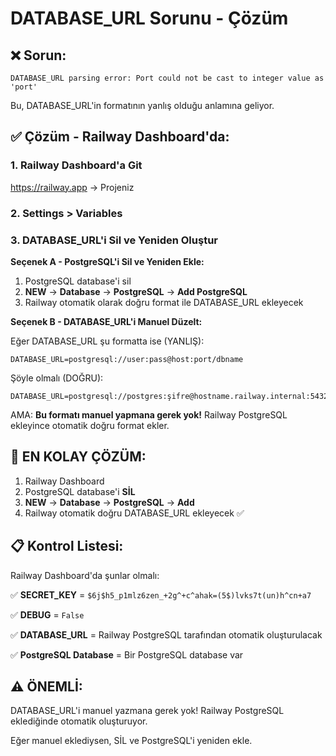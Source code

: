 # DATABASE_URL Sorunu - Çözüm

## ❌ Sorun:
```
DATABASE_URL parsing error: Port could not be cast to integer value as 'port'
```

Bu, DATABASE_URL'in formatının yanlış olduğu anlamına geliyor.

## ✅ Çözüm - Railway Dashboard'da:

### 1. Railway Dashboard'a Git
https://railway.app → Projeniz

### 2. Settings > Variables

### 3. DATABASE_URL'i Sil ve Yeniden Oluştur

**Seçenek A - PostgreSQL'i Sil ve Yeniden Ekle:**
1. PostgreSQL database'i sil
2. **NEW** → **Database** → **PostgreSQL** → **Add PostgreSQL**
3. Railway otomatik olarak doğru format ile DATABASE_URL ekleyecek

**Seçenek B - DATABASE_URL'i Manuel Düzelt:**

Eğer DATABASE_URL şu formatta ise (YANLIŞ):
```
DATABASE_URL=postgresql://user:pass@host:port/dbname
```

Şöyle olmalı (DOĞRU):
```
DATABASE_URL=postgresql://postgres:şifre@hostname.railway.internal:5432/railway
```

AMA: **Bu formatı manuel yapmana gerek yok!**
Railway PostgreSQL ekleyince otomatik doğru format ekler.

## 🎯 EN KOLAY ÇÖZÜM:

1. Railway Dashboard
2. PostgreSQL database'i **SİL**
3. **NEW** → **Database** → **PostgreSQL** → **Add**
4. Railway otomatik doğru DATABASE_URL ekleyecek ✅

## 📋 Kontrol Listesi:

Railway Dashboard'da şunlar olmalı:

✅ **SECRET_KEY** = `$6j$h5_p1mlz6zen_+2g^+c^ahak=(5$)lvks7t(un)h^cn+a7`

✅ **DEBUG** = `False`

✅ **DATABASE_URL** = Railway PostgreSQL tarafından otomatik oluşturulacak

✅ **PostgreSQL Database** = Bir PostgreSQL database var

## ⚠️ ÖNEMLİ:

DATABASE_URL'i manuel yazmana gerek yok! 
Railway PostgreSQL eklediğinde otomatik oluşturuyor.

Eğer manuel eklediysen, SİL ve PostgreSQL'i yeniden ekle.

